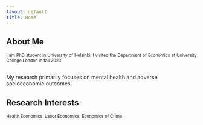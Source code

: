 ```yaml
---
layout: default
title: Home
---
```


## About Me
<p align="justify" style="font-size:80%;"> I am PhD student in University of Helsinki.  I visited the Department of Economics at University College London in fall 2023. <br/>
<br/>  
  
My research primarily focuses on mental health and adverse socioeconomic outcomes. 

  

## Research Interests
<p style="font-size:80%;">
Health Economics, Labor Economics, Economics of Crime
</p>
